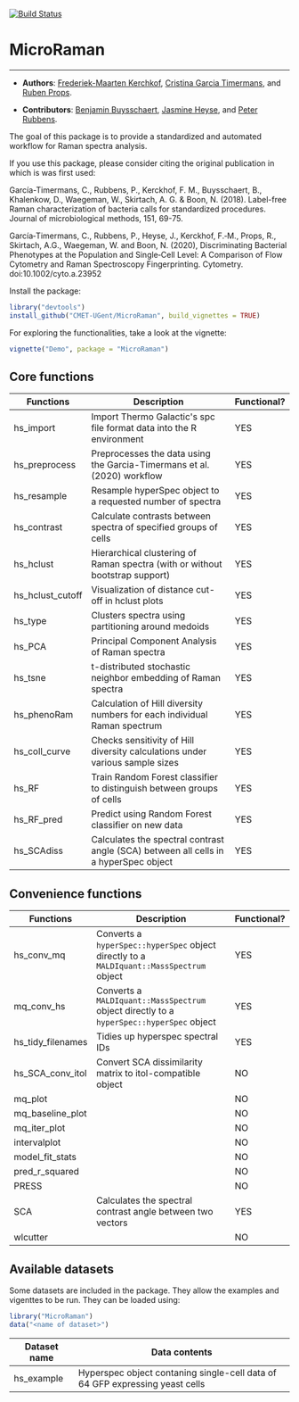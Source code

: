 [![Build Status](https://travis-ci.org/CMET-UGent/MicroRaman.svg?branch=master)](https://travis-ci.org/CMET-UGent/MicroRaman)

# MicroRaman
*******************
- **Authors**: [Frederiek-Maarten Kerchkof](mailto:FrederiekMaarten.Kerckhof@UGent.be), [Cristina Garcia Timermans](mailto:Cristina.GarciaTimermans@ugent.be), and [Ruben Props](mailto:Ruben.Props@ugent.be).

- **Contributors**:
[Benjamin Buysschaert](mailto:Benjamin.Buysschaert@Ugent.be), [Jasmine Heyse](mailto:Jasmine.Heyse@ugent.be), and [Peter Rubbens](mailto:peter.rubbens@vliz.be).

The goal of this package is to provide a standardized and automated workflow for Raman spectra analysis. 

If you use this package, please consider citing the original publication in which is was first used:  

García-Timermans, C., Rubbens, P., Kerckhof, F. M., Buysschaert, B., Khalenkow, D., Waegeman, W., Skirtach, A. G. & Boon, N. (2018). Label-free Raman characterization of bacteria calls for standardized procedures. Journal of microbiological methods, 151, 69-75.

García‐Timermans, C., Rubbens, P., Heyse, J., Kerckhof, F.‐M., Props, R., Skirtach, A.G., Waegeman, W. and Boon, N. (2020), Discriminating Bacterial Phenotypes at the Population and Single‐Cell Level: A Comparison of Flow Cytometry and Raman Spectroscopy Fingerprinting. Cytometry. doi:10.1002/cyto.a.23952

Install the package:
```R
library("devtools")
install_github("CMET-UGent/MicroRaman", build_vignettes = TRUE)
```
For exploring the functionalities, take a look at the vignette:

```R
vignette("Demo", package = "MicroRaman")
```

## Core functions

Functions  | Description | Functional?
------------ | ----------- | -----------
hs_import | Import Thermo Galactic's spc file format data into the R environment | YES
hs_preprocess | Preprocesses the data using the Garcia-Timermans et al. (2020) workflow | YES
hs_resample | Resample hyperSpec object to a requested number of spectra | YES
hs_contrast | Calculate contrasts between spectra of specified groups of cells | YES
hs_hclust | Hierarchical clustering of Raman spectra (with or without bootstrap support) | YES
hs_hclust_cutoff | Visualization of distance cut-off in hclust plots | YES
hs_type | Clusters spectra using partitioning around medoids  | YES
hs_PCA | Principal Component Analysis of Raman spectra | YES
hs_tsne | t-distributed stochastic neighbor embedding of Raman spectra  | YES
hs_phenoRam | Calculation of Hill diversity numbers for each individual Raman spectrum | YES
hs_coll_curve | Checks sensitivity of Hill diversity calculations under various sample sizes | YES
hs_RF | Train Random Forest classifier to distinguish between groups of cells | YES
hs_RF_pred | Predict using Random Forest classifier on new data | YES
hs_SCAdiss | Calculates the spectral contrast angle (SCA) between all cells in a hyperSpec object | YES


## Convenience functions
Functions  | Description | Functional?
------------| ----------- | -----------
hs_conv_mq | Converts a `hyperSpec::hyperSpec` object directly to a `MALDIquant::MassSpectrum` object | YES
mq_conv_hs | Converts a `MALDIquant::MassSpectrum` object directly to a `hyperSpec::hyperSpec` object | YES
hs_tidy_filenames | Tidies up hyperspec spectral IDs | YES
hs_SCA_conv_itol | Convert SCA dissimilarity matrix to itol-compatible object | NO
mq_plot | | NO
mq_baseline_plot | | NO
mq_iter_plot | | NO
intervalplot | | NO
model_fit_stats | | NO
pred_r_squared | | NO
PRESS | | NO
SCA | Calculates the spectral contrast angle between two vectors | YES
wlcutter | | NO

## Available datasets

Some datasets are included in the package. They allow the examples and vigenttes
to be run. They can be loaded using:
```R
library("MicroRaman")
data("<name of dataset>")
```

Dataset name | Data contents
-------------| ----------------
hs_example | Hyperspec object contaning single-cell data of 64 GFP expressing yeast cells
